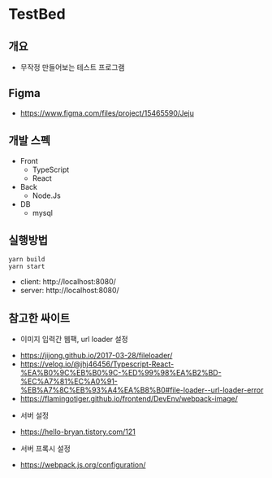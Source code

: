 # TestBed


## 개요

* 무작정 만들어보는 테스트 프로그램

## Figma
* https://www.figma.com/files/project/15465590/Jeju

## 개발 스펙

* Front 
  * TypeScript
  * React
* Back
  * Node.Js
* DB
  * mysql
  
## 실행방법

```
yarn build
yarn start
```

* client: http://localhost:8080/
* server: http://localhost:8080/

## 참고한 싸이트

- 이미지 입력간 웹팩, url loader 설정
* https://jijong.github.io/2017-03-28/fileloader/
* https://velog.io/@jhj46456/Typescript-React-%EA%B0%9C%EB%B0%9C-%ED%99%98%EA%B2%BD-%EC%A7%81%EC%A0%91-%EB%A7%8C%EB%93%A4%EA%B8%B0#file-loader--url-loader-error
* https://flamingotiger.github.io/frontend/DevEnv/webpack-image/

- 서버 설정 
* https://hello-bryan.tistory.com/121
- 서버 프록시 설정
* https://webpack.js.org/configuration/